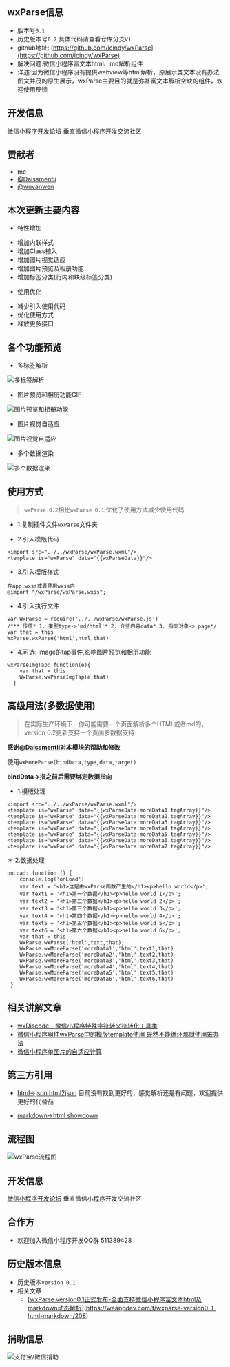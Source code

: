 ## wxParse信息

* 版本号`0.1`
* 历史版本号`0.2` 具体代码请查看仓库分支`V1`
* github地址: [https://github.com/icindy/wxParse](https://github.com/icindy/wxParse)
* 解决问题:微信小程序富文本html、md解析组件
* 详述:因为微信小程序没有提供webview等html解析，原展示类文本没有办法图文并茂的原生展示，wxParse主要目的就是弥补富文本解析空缺的组件，欢迎使用反馈

##  开发信息

[微信小程序开发论坛](http://weappdev.com)
垂直微信小程序开发交流社区

## 贡献者

 * me
 * [@Daissmentii](https://github.com/Daissmentii)
 * [@wuyanwen](https://github.com/wuyanwen)

## 本次更新主要内容

* 特性增加
 + 增加内联样式
 + 增加Class植入
 + 增加图片视觉适应
 + 增加图片预览及相册功能
 + 增加标签分类(行内和块级标签分类)

* 使用优化
 + 减少引入使用代码
 + 优化使用方式
 + 释放更多接口
 
## 各个功能预览

* 多标签解析

![多标签解析](screenshoot/tag.png)

* 图片预览和相册功能GIF

![图片预览和相册功能](screenshoot/pre.gif)

* 图片视觉自适应

![图片视觉自适应](screenshoot/auto.png)

* 多个数据渲染

![多个数据渲染](screenshoot/more.png)

## 使用方式

> `wxParse 0.2`相比`wxParse 0.1` 优化了使用方式减少使用代码

* 1.复制插件文件`wxParse`文件夹

* 2.引入模版代码
```
<import src="../../wxParse/wxParse.wxml"/> 
<template is="wxParse" data="{{wxParseData}}"/>
```
* 3.引入模版样式
```
在app.wxss或者使用wxss内
@import "/wxParse/wxParse.wxss";
```
* 4.引入执行文件
```
var WxParse = require('../../wxParse/wxParse.js')
/*** 传值* 1. 类型type->'md/html'* 2. 介些内容data* 3. 指向对象-> page*/
var that = this
WxParse.wxParse('html',html,that)
```

* 4.可选: image的tap事件,影响图片预览和相册功能
```
wxParseImgTap: function(e){
    var that = this
    WxParse.wxParseImgTap(e,that)
  }
```

## 高级用法(多数据使用)

> 在实际生产环境下，你可能需要一个页面解析多个HTML或者md的，version 0.2更新支持一个页面多数据支持

**感谢[@Daissmentii](https://github.com/Daissmentii)对本模块的帮助和修改**

使用`wxMoreParse(bindData,type,data,target)`

**bindData->指之前后需要绑定数据指向**


* 1.模版处理


```
<import src="../../wxParse/wxParse.wxml"/>
<template is="wxParse" data="{{wxParseData:moreData1.tagArray}}"/>
<template is="wxParse" data="{{wxParseData:moreData2.tagArray}}"/>
<template is="wxParse" data="{{wxParseData:moreData3.tagArray}}"/>
<template is="wxParse" data="{{wxParseData:moreData4.tagArray}}"/>
<template is="wxParse" data="{{wxParseData:moreData5.tagArray}}"/>
<template is="wxParse" data="{{wxParseData:moreData6.tagArray}}"/>
<template is="wxParse" data="{{wxParseData:moreData7.tagArray}}"/>
```

＊ 2.数据处理


```
onLoad: function () {
    console.log('onLoad')
    var text = '<h1>这是由wxParse函数产生的</h1><p>hello world</p>';
    var text1 = '<h1>第一个数据</h1><p>hello world 1</p>';
    var text2 = '<h1>第二个数据</h1><p>hello world 2</p>';
    var text3 = '<h1>第三个数据</h1><p>hello world 3</p>';
    var text4 = '<h1>第四个数据</h1><p>hello world 4</p>';
    var text5 = '<h1>第五个数据</h1><p>hello world 5</p>';
    var text6 = '<h1>第六个数据</h1><p>hello world 6</p>';
    var that = this
    WxParse.wxParse('html',text,that);
    WxParse.wxMoreParse('moreData1','html',text1,that)
    WxParse.wxMoreParse('moreData2','html',text2,that)
    WxParse.wxMoreParse('moreData3','html',text3,that)
    WxParse.wxMoreParse('moreData4','html',text4,that)
    WxParse.wxMoreParse('moreData5','html',text5,that)
    WxParse.wxMoreParse('moreData6','html',text6,that)
 }
```

## 相关讲解文章

* [wxDiscode－微信小程序特殊字符转义符转化工具类](http://weappdev.com/t/wxdiscode/203)
* [微信小程序组件wxParse中的模版template使用 既然不能循环那就使用笨办法](http://weappdev.com/t/wxparse-template/192)
* [微信小程序单图片的自适应计算](https://weappdev.com/t/topic/301)

## 第三方引用

* [html->json html2json](https://github.com/Jxck/html2json)
目前没有找到更好的，感觉解析还是有问题，欢迎提供更好的代替品

* [markdown->html showdown](https://github.com/showdownjs/showdown)

## 流程图

![wxParse流程图](screenshoot/wxParse.png)

##  开发信息

[微信小程序开发论坛](http://weappdev.com)
垂直微信小程序开发交流社区

## 合作方

 * 欢迎加入微信小程序开发QQ群 511389428

## 历史版本信息

* 历史版本`version 0.1`
* 相关文章
  + [[wxParse version0.1正式发布-全面支持微信小程序富文本html及markdown动态解析](https://weappdev.com/t/wxparse-version0-1-html-markdown/208)](https://weappdev.com/t/wxparse-version0-1-html-markdown/208)

## 捐助信息

![支付宝/微信捐助](screenshoot/m.png)
